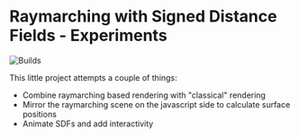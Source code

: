 # Raymarching with Signed Distance Fields - Experiments

![Builds](https://github.com/joarfish/sdfun/actions/workflows/build.yml/badge.svg)

This little project attempts a couple of things:

- Combine raymarching based rendering with "classical" rendering
- Mirror the raymarching scene on the javascript side to calculate surface positions
- Animate SDFs and add interactivity